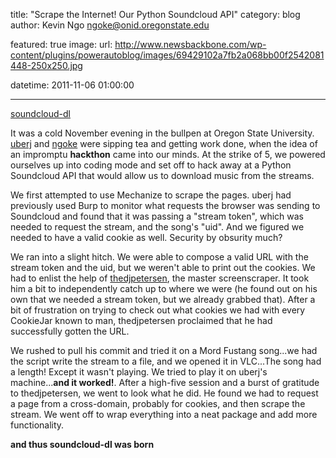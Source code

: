 title: "Scrape the Internet! Our Python Soundcloud API"
category: blog
author: Kevin Ngo <ngoke@onid.oregonstate.edu>

featured: true
image:
    url: http://www.newsbackbone.com/wp-content/plugins/powerautoblog/images/69429102a7fb2a068bb00f2542081448-250x250.jpg

datetime: 2011-11-06 01:00:00

---

[soundcloud-dl](http://github.com/ngokevin/soundcloud-dl)

It was a cold November evening in the bullpen at Oregon State University.
[uberj](http://uberj.com) and [ngoke](http://ngokevin.com) were sipping tea and
getting work done, when the idea of an impromptu **hackthon** came into our
minds. At the strike of 5, we powered ourselves up into coding mode and set off
to hack away at a Python Soundcloud API that would allow us to download music
from the streams.

We first attempted to use Mechanize to scrape the pages. uberj had previously
used Burp to monitor what requests the browser was sending to Soundcloud and
found that it was passing a "stream token", which was needed to request the
stream, and the song's "uid". And we figured we needed to have a valid cookie
as well. Security by obsurity much?

We ran into a slight hitch. We were able to compose a valid URL with the stream
token and the uid, but we weren't able to print out the cookies. We had to
enlist the help of [thedjpetersen](http://thedjpetersen.github.com), the master
screenscraper. It took him a bit to independently catch up to where we were (he
found out on his own that we needed a stream token, but we already grabbed
that).  After a bit of frustration on trying to check out what cookies we had
with every CookieJar known to man, thedjpetersen proclaimed that he had
successfully gotten the URL.

We rushed to pull his commit and tried it on a Mord Fustang song...we had the script
write the stream to a file, and we opened it in VLC...The song had a length! Except it wasn't
playing. We tried to play it on uberj's machine...**and it worked!**. After a high-five 
session and a burst of gratitude to thedjpetersen, we went to look what he did. He 
found we had to request a page from a cross-domain, probably for cookies, and then
scrape the stream. We went off to wrap everything into a neat package and add
more functionality.

**and thus soundcloud-dl was born**

